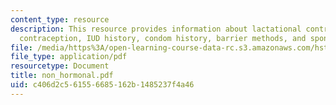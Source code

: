 ```yaml
---
content_type: resource
description: This resource provides information about lactational control of fertility,
  contraception, IUD history, condom history, barrier methods, and sponge.
file: /media/https%3A/open-learning-course-data-rc.s3.amazonaws.com/hst-071-human-reproductive-biology-fall-2005/c406d2c561556685162b1485237f4a46_non_hormonal.pdf
file_type: application/pdf
resourcetype: Document
title: non_hormonal.pdf
uid: c406d2c5-6155-6685-162b-1485237f4a46
---
```

